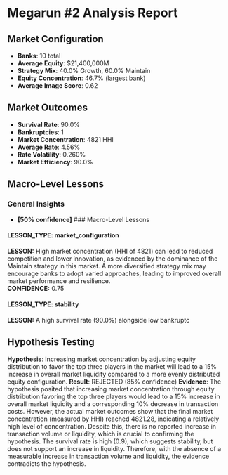 # Megarun #2 Analysis Report

## Market Configuration
- **Banks**: 10 total
- **Average Equity**: $21,400,000M
- **Strategy Mix**: 40.0% Growth, 60.0% Maintain
- **Equity Concentration**: 46.7% (largest bank)
- **Average Image Score**: 0.62

## Market Outcomes
- **Survival Rate**: 90.0%
- **Bankruptcies**: 1
- **Market Concentration**: 4821 HHI
- **Average Rate**: 4.56%
- **Rate Volatility**: 0.260%
- **Market Efficiency**: 90.0%

## Macro-Level Lessons

### General Insights
- **[50% confidence]** ### Macro-Level Lessons

#### LESSON_TYPE: market_configuration
**LESSON:** High market concentration (HHI of 4821) can lead to reduced competition and lower innovation, as evidenced by the dominance of the Maintain strategy in this market. A more diversified strategy mix may encourage banks to adopt varied approaches, leading to improved overall market performance and resilience.  
**CONFIDENCE:** 0.75

#### LESSON_TYPE: stability
**LESSON:** A high survival rate (90.0%) alongside low bankruptc

## Hypothesis Testing
**Hypothesis**: Increasing market concentration by adjusting equity distribution to favor the top three players in the market will lead to a 15% increase in overall market liquidity compared to a more evenly distributed equity configuration.
**Result**: REJECTED (85% confidence)
**Evidence**: The hypothesis posited that increasing market concentration through equity distribution favoring the top three players would lead to a 15% increase in overall market liquidity and a corresponding 10% decrease in transaction costs. However, the actual market outcomes show that the final market concentration (measured by HHI) reached 4821.28, indicating a relatively high level of concentration. Despite this, there is no reported increase in transaction volume or liquidity, which is crucial to confirming the hypothesis. The survival rate is high (0.9), which suggests stability, but does not support an increase in liquidity. Therefore, with the absence of a measurable increase in transaction volume and liquidity, the evidence contradicts the hypothesis.